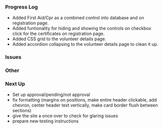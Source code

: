 ### Progress Log

- Added First Aid/Cpr as a combined control into database and on registration page.
- Added funtionality for hiding and showing the controls on checkbox click for the certificates on registration page.
- Added CSS grid to the volunteer details page.
- Added accordion collapsing to the volunteer details page to clean it up.

### 

### Issues

### 

### Other

### 

### Next Up

-  Set up approval/pending/not approval
-  fix formatting (margins on positions, make entire header clickable, add chevron, center header text vertically, make card border flush between  sections)
-  give the site a once over to check for glaring issues
-  prepare new testing instructions
